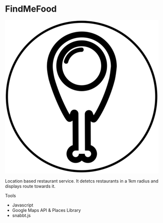 # FindMeFood

![FindMeFood logo](images/FindeMeFoodIconB.svg)

Location based restaurant service. It detetcs restaurants in a 1km radius and displays  route towards it.

Tools
- Javascript
- Google Maps API & Places Library
- snabbt.js
